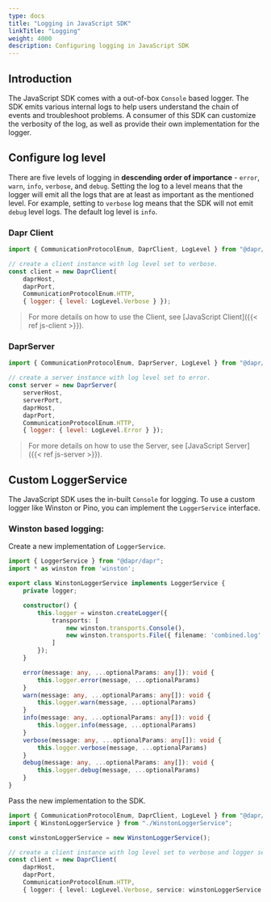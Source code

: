 ```yaml
---
type: docs
title: "Logging in JavaScript SDK"
linkTitle: "Logging"
weight: 4000
description: Configuring logging in JavaScript SDK
---
```


## Introduction

The JavaScript SDK comes with a out-of-box `Console` based logger. The SDK emits various internal logs to help users understand the chain of events and troubleshoot problems. A consumer of this SDK can customize the verbosity of the log, as well as provide their own implementation for the logger.

## Configure log level

There are five levels of logging in **descending order of importance** - `error`, `warn`, `info`, `verbose`, and `debug`. Setting the log to a level means that the logger will emit all the logs that are at least as important as the mentioned level. For example, setting to `verbose` log means that the SDK will not emit `debug` level logs. The default log level is `info`.

### Dapr Client

```js
import { CommunicationProtocolEnum, DaprClient, LogLevel } from "@dapr/dapr";

// create a client instance with log level set to verbose.
const client = new DaprClient(
    daprHost, 
    daprPort, 
    CommunicationProtocolEnum.HTTP, 
    { logger: { level: LogLevel.Verbose } });
```

> For more details on how to use the Client, see [JavaScript Client]({{< ref js-client >}}).

### DaprServer

```js
import { CommunicationProtocolEnum, DaprServer, LogLevel } from "@dapr/dapr";

// create a server instance with log level set to error.
const server = new DaprServer(
    serverHost,
    serverPort, 
    daprHost,
    daprPort,
    CommunicationProtocolEnum.HTTP,
    { logger: { level: LogLevel.Error } });
```

> For more details on how to use the Server, see [JavaScript Server]({{< ref js-server >}}).

## Custom LoggerService

The JavaScript SDK uses the in-built `Console` for logging. To use a custom logger like Winston or Pino, you can implement the `LoggerService` interface.

### Winston based logging:

Create a new implementation of `LoggerService`.

```ts
import { LoggerService } from "@dapr/dapr";
import * as winston from 'winston';

export class WinstonLoggerService implements LoggerService {
    private logger;

    constructor() {
        this.logger = winston.createLogger({
            transports: [
                new winston.transports.Console(),
                new winston.transports.File({ filename: 'combined.log' })
            ]
        });
    }

    error(message: any, ...optionalParams: any[]): void {
        this.logger.error(message, ...optionalParams)
    }
    warn(message: any, ...optionalParams: any[]): void {
        this.logger.warn(message, ...optionalParams)
    }
    info(message: any, ...optionalParams: any[]): void {
        this.logger.info(message, ...optionalParams)
    }
    verbose(message: any, ...optionalParams: any[]): void {
        this.logger.verbose(message, ...optionalParams)
    }
    debug(message: any, ...optionalParams: any[]): void {
        this.logger.debug(message, ...optionalParams)
    }
}
```

Pass the new implementation to the SDK.

```ts
import { CommunicationProtocolEnum, DaprClient, LogLevel } from "@dapr/dapr";
import { WinstonLoggerService } from "./WinstonLoggerService";

const winstonLoggerService = new WinstonLoggerService();

// create a client instance with log level set to verbose and logger service as winston.
const client = new DaprClient(
    daprHost,
    daprPort,
    CommunicationProtocolEnum.HTTP,
    { logger: { level: LogLevel.Verbose, service: winstonLoggerService } });
```